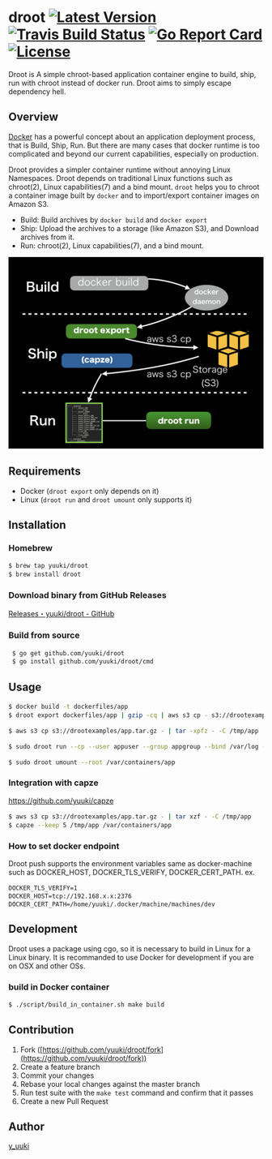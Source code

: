 droot  [![Latest Version](http://img.shields.io/github/release/yuuki/droot.svg?style=flat-square)](https://github.com/yuuki/droot/releases) [![Travis Build Status](https://travis-ci.org/yuuki/droot.svg?branch=master)](https://travis-ci.org/yuuki/droot) [![Go Report Card](https://goreportcard.com/badge/github.com/yuuki/droot)](https://goreportcard.com/report/github.com/yuuki/droot) [![License](http://img.shields.io/:license-mit-blue.svg)](http://doge.mit-license.org)
=====

Droot is A simple chroot-based application container engine to build, ship, run with chroot instead of docker run. Droot aims to simply escape dependency hell.

## Overview

[Docker](https://www.docker.com) has a powerful concept about an application deployment process, that is Build, Ship, Run. But there are many cases that docker runtime is too complicated and beyond our current capabilities, especially on production.

Droot provides a simpler container runtime without annoying Linux Namespaces. Droot depends on traditional Linux functions such as chroot(2), Linux capabilities(7) and a bind mount. `droot` helps you to chroot a container image built by `docker` and to import/export container images on Amazon S3.

- Build: Build archives by `docker build` and `docker export`
- Ship: Upload the archives to a storage (like Amazon S3), and Download archives from it.
- Run: chroot(2), Linux capabilities(7), and a bind mount.

![droot architecture](documentation/images/architecture.png)

## Requirements

- Docker (`droot export` only depends on it)
- Linux (`droot run` and `droot umount` only supports it)

## Installation

### Homebrew
```bash
$ brew tap yuuki/droot
$ brew install droot
```

### Download binary from GitHub Releases
[Releases・yuuki/droot - GitHub](https://github.com/yuuki/droot/releases)

### Build from source
```bash
 $ go get github.com/yuuki/droot
 $ go install github.com/yuuki/droot/cmd
```

## Usage

```bash
$ docker build -t dockerfiles/app
$ droot export dockerfiles/app | gzip -cq | aws s3 cp - s3://drootexamples/app.tar.gz
```

```bash
$ aws s3 cp s3://drootexamples/app.tar.gz - | tar -xpfz - -C /tmp/app
```

```bash
$ sudo droot run --cp --user appuser --group appgroup --bind /var/log --root /var/containers/app -- command
```

```bash
$ sudo droot umount --root /var/containers/app
```

### Integration with capze

https://github.com/yuuki/capze

```bash
$ aws s3 cp s3://drootexamples/app.tar.gz - | tar xzf - -C /tmp/app
$ capze --keep 5 /tmp/app /var/containers/app
```

### How to set docker endpoint

Droot push supports the environment variables same as docker-machine such as DOCKER_HOST, DOCKER_TLS_VERIFY, DOCKER_CERT_PATH.
ex.
```
DOCKER_TLS_VERIFY=1
DOCKER_HOST=tcp://192.168.x.x:2376
DOCKER_CERT_PATH=/home/yuuki/.docker/machine/machines/dev
```

## Development

Droot uses a package using cgo, so it is necessary to build in Linux for a Linux binary.
It is recommanded to use Docker for development if you are on OSX and other OSs.

### build in Docker container

```bash
$ ./script/build_in_container.sh make build
```

## Contribution

1. Fork ([https://github.com/yuuki/droot/fork](https://github.com/yuuki/droot/fork))
1. Create a feature branch
1. Commit your changes
1. Rebase your local changes against the master branch
1. Run test suite with the `make test` command and confirm that it passes
1. Create a new Pull Request

## Author

[y_uuki](https://github.com/yuuki)
